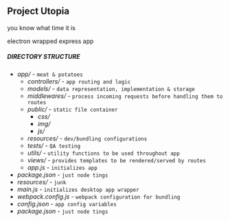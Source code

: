 ## Project Utopia

you know what time it is

electron wrapped express app

##### DIRECTORY STRUCTURE

* _app/_ - `meat & potatoes`
    * _controllers/_ - `app routing and logic`
    * _models/_ - `data representation, implementation & storage`
    * _middlewares/_ - `process incoming requests before handling them to routes`
    * _public/_ - `static file container`
        * _css/_
        * _img/_
        * _js/_
    * _resources/_ - `dev/bundling configurations`
    * _tests/_ - `QA testing`
    * _utils/_ - `utility functions to be used throughout app`
    * _views/_ - `provides templates to be rendered/served by routes`
    * _app.js_ - `initializes app`
* _package.json_ - `just node tings`
* _resources/_ - `junk`
* _main.js_ - `initializes desktop app wrapper`
* _webpack.config.js_ - `webpack configuration for bundling`
* _config.json_ - `app config variables`
* _package.json_ - `just node tings`
